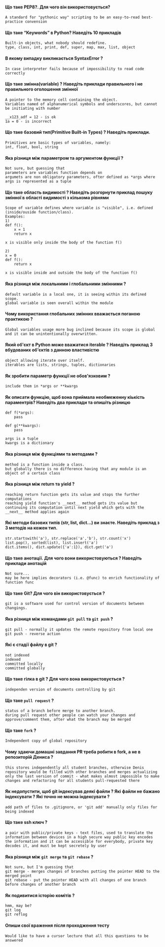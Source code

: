 #### Що таке PEP8?. Для чого він використовується?

`
A standard for "pythonic way" scripting to be an easy-to-read best-practice convension
`

#### Що таке “Keywords” в Python? Наведіть 10 прикладів 
```
Built-in objects, what nobody should redefine.
type, class, int, print, def, super, map, max, list, object  
```

#### В якому випадку викликається SyntaxError ?

`
In case interpreter fails because of impossibility to read code correctly
`

#### Що таке змінна(variable) ? Наведіть приклади правильного і не правильного оголошення змінної
```
A pointer to the memory cell containing the object.
Variables named of alphanumerical symbols and underscores, but cannot be initiating with number

__x123_adf = 12 - is ok
1a = 0 - is incorrect
```

#### Що таке базовий тип(Primitive Built-in Types) ? Наведіть приклади.
```
Primitives are basic types of variables, namely: 
int, float, bool, string
```

#### Яка різниця між параметром та аргументом функції ?
```
Not sure, but guessing that 
parameters are variables function depends on
argumets are non obligatory parameters, ofter defined as *args where args is represented as a tuple
```

#### Що таке область видимості ? Наведіть розгорнути приклад пошуку змінної в області видимості з кількома рівнями
```
Scope of variable defines where variable is "visible", i.e. defined (inside/ouside function/class).
Examples:
1)
def f():
	x = 1
	return x

x is visible only inside the body of the function f()

2)
x = 0
def f():
	return x

x is visible inside and outside the body of the function f()
```

#### Яка різниця між локальними і глобальними змінними ?
```
default variable is a local one, it is seeing within its defined scope.
global variable is seen overall within the module
```

#### Чому використання глобальних змінних вважається поганою практикою ?
`
Global variables usage more bug inclined because its scope is global and it can be unintentionally overwritten.
`

#### Який об'єкт в Python може вважатися iterable ? Наведіть приклад 3 вбудованих об'єктів з данною властивістю
```
object allowing iterate over itself.
iterables are lists, strings, tuples, dictionaries
```

#### Як зробити параметр функції не обов'язковим ?
`
include them in *args or **kwargs
`

#### Як описати функцію, щоб вона приймала необмеженну кіькість параментрів? Наведіть два приклади та опишіть різницю
```
def f(*args):
	pass
	
def g(**kwargs):
	pass
	
args is a tuple
kwargs is a dictionary
```

#### Яка різниця між функціями та методами ?
```
method is a function inside a class.
but globally there is no difference having that any module is an object of a certain class
```

#### Яка різниця між return та yield ?
```
reaching return function gets its value and stops the further computations
reaching yield function's __next__ method gets its value but continuing its computation until next yield which gets with the __next__ method applies again
```

#### Які методи базових типів  (str, list, dict...)  ви знаєте. Наведіть приклад з 3 методів на кожен тип. 
```
str.startswith('a'), str.replace('a','b'), str.count('x')
list.pop(), sorted(list), list.insert('a')
dict.items(), dict.update({'a':1}), dict.get('a')
```

#### Що таке анотації. Для чого вони використовуються ? Наведіть приклади анотацій
```
Not sure...
may be here implies decorators (i.e. @func) to enrich functionality of function func 
```


#### Що таке Git? Для чого він використовується ?
`
git is a software used for control version of documents between changings.
`

#### Яка різниця між командами `git pull` та `git push` ?
```
git pull - normally it updates the remote repository from local one
git push - reverse action
```

#### Які є стадії файлу в git ?
```
not indexed
indexed
committed locally
committed globally
```

#### Що таке гілка в git ? Для чого вона використовується ?
`
independen version of documents controlling by git
`

#### Що таке `pull request` ?
```
status of a branch before merge to another branch.
during pull request other people can watch your changes and approve/comment them, after what the branch may be merged
```

#### Що таке `fork` ?
`
Independent copy of global repository
`

#### Чому здаючи домашні завдання PR треба робити в fork, а не в репозиторій Дениса ?
`
this stores independently all student branches, otherwise Denis repository would be filled with other branches and merges actualizing only the last version of commit - what makes almost impossible to make changes and refactoring for all students pull-requested there
`
#### Як недопустити, щоб git індексував деякі файли ? Які файли не бажано індексувати ? Які точно не можна індексувати ?
`
add path of files to .gitignore, or 'git add' manually only files for being indexed
`
#### Що такe ssh ключ ?
`
a pair with public/private keys - text files, used to translate the information between devices in a high secure way
public key encodes the information and it can be accessible for everybody,
private key decodes it, and must be kept secretely by user
`
#### Яка різниця між `git merge` та `git rebase` ?
```
Not sure, but I'm guessing that
git merge - merges changes of branches putting the pointer HEAD to the merged point
git rebase - put the pointer HEAD with all changes of one branch before changes of another branch
```

#### Як подивитися історію комітів ?
```
hmm, may be?
git log
git reflog
```

#### Опиши свої враження після проходження тесту
`
Would like to have a cursor lecture that all this questions to be answered
`
